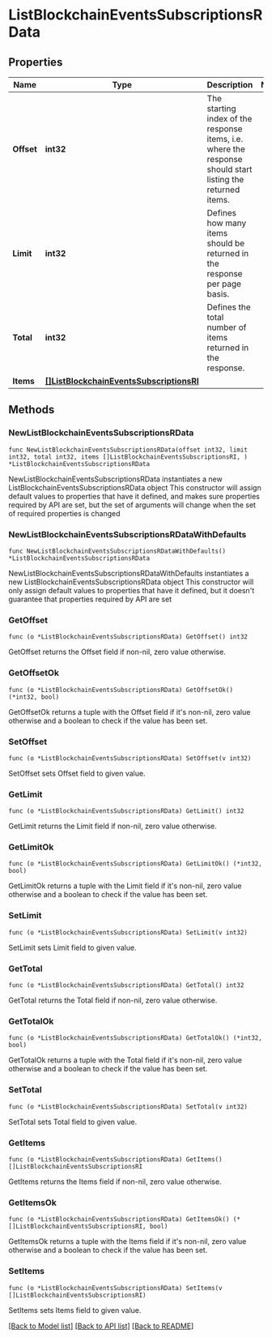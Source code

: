 # ListBlockchainEventsSubscriptionsRData

## Properties

Name | Type | Description | Notes
------------ | ------------- | ------------- | -------------
**Offset** | **int32** | The starting index of the response items, i.e. where the response should start listing the returned items. | 
**Limit** | **int32** | Defines how many items should be returned in the response per page basis. | 
**Total** | **int32** | Defines the total number of items returned in the response. | 
**Items** | [**[]ListBlockchainEventsSubscriptionsRI**](ListBlockchainEventsSubscriptionsRI.md) |  | 

## Methods

### NewListBlockchainEventsSubscriptionsRData

`func NewListBlockchainEventsSubscriptionsRData(offset int32, limit int32, total int32, items []ListBlockchainEventsSubscriptionsRI, ) *ListBlockchainEventsSubscriptionsRData`

NewListBlockchainEventsSubscriptionsRData instantiates a new ListBlockchainEventsSubscriptionsRData object
This constructor will assign default values to properties that have it defined,
and makes sure properties required by API are set, but the set of arguments
will change when the set of required properties is changed

### NewListBlockchainEventsSubscriptionsRDataWithDefaults

`func NewListBlockchainEventsSubscriptionsRDataWithDefaults() *ListBlockchainEventsSubscriptionsRData`

NewListBlockchainEventsSubscriptionsRDataWithDefaults instantiates a new ListBlockchainEventsSubscriptionsRData object
This constructor will only assign default values to properties that have it defined,
but it doesn't guarantee that properties required by API are set

### GetOffset

`func (o *ListBlockchainEventsSubscriptionsRData) GetOffset() int32`

GetOffset returns the Offset field if non-nil, zero value otherwise.

### GetOffsetOk

`func (o *ListBlockchainEventsSubscriptionsRData) GetOffsetOk() (*int32, bool)`

GetOffsetOk returns a tuple with the Offset field if it's non-nil, zero value otherwise
and a boolean to check if the value has been set.

### SetOffset

`func (o *ListBlockchainEventsSubscriptionsRData) SetOffset(v int32)`

SetOffset sets Offset field to given value.


### GetLimit

`func (o *ListBlockchainEventsSubscriptionsRData) GetLimit() int32`

GetLimit returns the Limit field if non-nil, zero value otherwise.

### GetLimitOk

`func (o *ListBlockchainEventsSubscriptionsRData) GetLimitOk() (*int32, bool)`

GetLimitOk returns a tuple with the Limit field if it's non-nil, zero value otherwise
and a boolean to check if the value has been set.

### SetLimit

`func (o *ListBlockchainEventsSubscriptionsRData) SetLimit(v int32)`

SetLimit sets Limit field to given value.


### GetTotal

`func (o *ListBlockchainEventsSubscriptionsRData) GetTotal() int32`

GetTotal returns the Total field if non-nil, zero value otherwise.

### GetTotalOk

`func (o *ListBlockchainEventsSubscriptionsRData) GetTotalOk() (*int32, bool)`

GetTotalOk returns a tuple with the Total field if it's non-nil, zero value otherwise
and a boolean to check if the value has been set.

### SetTotal

`func (o *ListBlockchainEventsSubscriptionsRData) SetTotal(v int32)`

SetTotal sets Total field to given value.


### GetItems

`func (o *ListBlockchainEventsSubscriptionsRData) GetItems() []ListBlockchainEventsSubscriptionsRI`

GetItems returns the Items field if non-nil, zero value otherwise.

### GetItemsOk

`func (o *ListBlockchainEventsSubscriptionsRData) GetItemsOk() (*[]ListBlockchainEventsSubscriptionsRI, bool)`

GetItemsOk returns a tuple with the Items field if it's non-nil, zero value otherwise
and a boolean to check if the value has been set.

### SetItems

`func (o *ListBlockchainEventsSubscriptionsRData) SetItems(v []ListBlockchainEventsSubscriptionsRI)`

SetItems sets Items field to given value.



[[Back to Model list]](../README.md#documentation-for-models) [[Back to API list]](../README.md#documentation-for-api-endpoints) [[Back to README]](../README.md)


